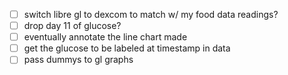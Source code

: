 - [ ] switch libre gl to dexcom to match w/ my food data readings?
- [ ] drop day 11 of glucose?
- [ ] eventually annotate the line chart made
- [ ] get the glucose to be labeled at timestamp in data
- [ ] pass dummys to gl graphs
